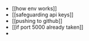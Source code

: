- [[how env works]]
- [[safeguarding api keys]]
- [[pushing to github]]
- [[if port 5000 already taken]]
- 